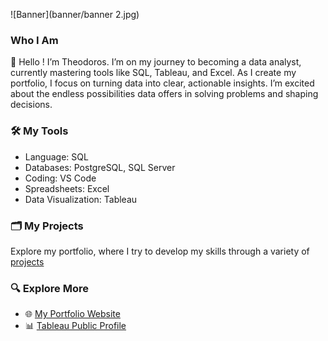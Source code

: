 ![Banner](banner/banner 2.jpg)
### Who I Am

👋 Hello ! I’m Theodoros. I’m on my journey to becoming a data analyst, currently mastering tools like SQL, Tableau, and Excel. As I create my portfolio, I focus on turning data into clear, actionable insights. I’m excited about the endless possibilities data offers in solving problems and shaping decisions.

### 🛠️ My Tools

- Language: SQL
- Databases: PostgreSQL, SQL Server
- Coding: VS Code
- Spreadsheets: Excel
- Data Visualization: Tableau

### 🗂️ My Projects

Explore my portfolio, where I try to develop my skills through a variety of [projects](https://github.com/theodorosmalezidis/PortfolioNavigator/blob/main/README.md)

### 🔍 Explore More

- 🌐 [My Portfolio Website](https://theodorosmalezidis.github.io/)
- 📊 [Tableau Public Profile](https://public.tableau.com/app/profile/theodoros.malezidis7413/vizzes)